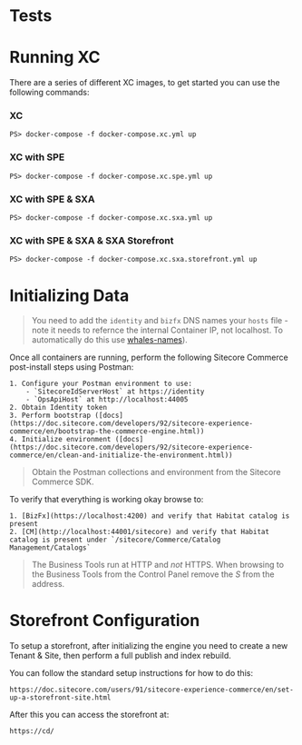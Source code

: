 # Tests

# Running XC
There are a series of different XC images, to get started you can use the following commands:

### XC

```
PS> docker-compose -f docker-compose.xc.yml up
```

### XC with SPE
```
PS> docker-compose -f docker-compose.xc.spe.yml up
```

### XC with SPE & SXA
```
PS> docker-compose -f docker-compose.xc.sxa.yml up
```

### XC with SPE & SXA & SXA Storefront
```
PS> docker-compose -f docker-compose.xc.sxa.storefront.yml up
```

# Initializing Data
> You need to add the `identity` and `bizfx` DNS names your `hosts` file - note it needs to refernce the internal Container IP, not localhost. To automatically do this use [whales-names](https://github.com/gregolsky/whales-names)).

Once all containers are running, perform the following Sitecore Commerce post-install steps using Postman:

    1. Configure your Postman environment to use:
        - `SitecoreIdServerHost` at https://identity
        - `OpsApiHost` at http://localhost:44005
    2. Obtain Identity token
    3. Perform bootstrap ([docs](https://doc.sitecore.com/developers/92/sitecore-experience-commerce/en/bootstrap-the-commerce-engine.html))
    4. Initialize environment ([docs](https://doc.sitecore.com/developers/92/sitecore-experience-commerce/en/clean-and-initialize-the-environment.html))

> Obtain the Postman collections and environment from the Sitecore Commerce SDK.

To verify that everything is working okay browse to:

    1. [BizFx](https://localhost:4200) and verify that Habitat catalog is present
    2. [CM](http://localhost:44001/sitecore) and verify that Habitat catalog is present under `/sitecore/Commerce/Catalog Management/Catalogs`

> The Business Tools run at HTTP and *not* HTTPS. When browsing to the Business Tools from the Control Panel remove the *S* from the address.

# Storefront Configuration
To setup a storefront, after initializing the engine you need to create a new Tenant & Site, then perform a full publish and index rebuild. 

You can follow the standard setup instructions for how to do this:

    https://doc.sitecore.com/users/91/sitecore-experience-commerce/en/set-up-a-storefront-site.html

After this you can access the storefront at:
     
    https://cd/
